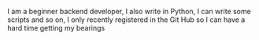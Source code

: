 I am a beginner backend developer,
I also write in Python, I can write some scripts and so on,
I only recently registered in the Git Hub so I can have a hard time getting my bearings
